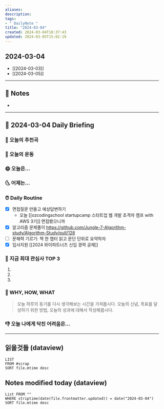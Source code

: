 ```yaml
---
aliases: 
description:
tags:
- " DailyNote "
title: "2024-03-04"
created: 2024-03-04T18:37:43
updated: 2024-03-05T15:02:19
---
```


## 2024-03-04

- [[2024-03-03]] 
- [[2024-03-05]]

---

## 📝 Notes

- 


---

## 📅 2024-03-04 Daily Briefing

### 🎵 오늘의 추천곡

### 🏃 오늘의 운동

### 🌞 오늘은...

### 🌜 어제는...

### ⏰ Daily Routine

- [x] 면접질문 만들고 예상답변하기 
	- 오늘 [[ozcodingschool startupcamp 스타트업 웹 개발 초격차 캠프 with AWS 3기]] 면접봤으니까
- [x] 알고리즘 문제풀이 <https://github.com/Jungle-7-Algorithm-study/Algorithm-Study/pull/128>
- [ ] 문해력 기르기: 책 한 챕터 읽고 문단 단위로 요약하자
- [x] 입사지원 [[2024 와이파트너즈 신입 경력 공채]]

### 🧠 지금 최대 관심사 TOP 3

1. 
2. 
3. 

### 🚀 WHY, HOW, WHAT

> 오늘 하루의 동기를 다시 생각해보는 시간을 가져봅시다. 오늘의 신념, 목표를 달성하기 위한 방법, 오늘의 성과에 대해서 작성해봅시다.

### 👎 오늘 나에게 닥친 어려움은...

---

## 읽을것들 (dataview)

```dataview
LIST
FROM #scrap
SORT file.mtime desc
```

## Notes modified today (dataview)

```dataview
List FROM "" 
WHERE striptime(date(file.frontmatter.updated)) = date("2024-03-04") 
SORT file.mtime desc
```
